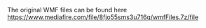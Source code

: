 The original WMF files can be found here https://www.mediafire.com/file/8fjo55sms3u716q/wmfFiles.7z/file 
